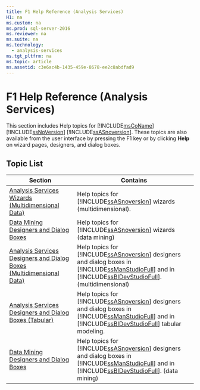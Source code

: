 ```yaml
---
title: F1 Help Reference (Analysis Services)
H1: na
ms.custom: na
ms.prod: sql-server-2016
ms.reviewer: na
ms.suite: na
ms.technology: 
  - analysis-services
ms.tgt_pltfrm: na
ms.topic: article
ms.assetid: c3e6ac4b-1435-459e-8678-ee2c8abdfad9
---
```

# F1 Help Reference (Analysis Services)
  This section includes Help topics for [!INCLUDE[msCoName](../../Topics/TopicNameContainA/includes/msCoName_md.md)] [!INCLUDE[ssNoVersion](../../Topics/TopicNameContainA/includes/ssNoVersion_md.md)] [!INCLUDE[ssASnoversion](../../Topics/TopicNameContainA/includes/ssASnoversion_md.md)]. These topics are also available from the user interface by pressing the F1 key or by clicking **Help** on wizard pages, designers, and dialog boxes.  
  
## Topic List  
  
|Section|Contains|  
|-------------|--------------|  
|[Analysis Services Wizards &#40;Multidimensional Data&#41;](../../Topics/TopicNameNotContainA/Analysis-Services-Wizards--Multidimensional-Data-.md)|Help topics for [!INCLUDE[ssASnoversion](../../Topics/TopicNameContainA/includes/ssASnoversion_md.md)] wizards (multidimensional).|  
|[Data Mining Designers and Dialog Boxes](../../Topics/TopicNameNotContainA/Data-Mining-Designers-and-Dialog-Boxes.md)|Help topics for [!INCLUDE[ssASnoversion](../../Topics/TopicNameContainA/includes/ssASnoversion_md.md)] wizards (data mining)|  
|[Analysis Services Designers and Dialog Boxes &#40;Multidimensional Data&#41;](../../Topics/TopicNameNotContainA/Analysis-Services-Designers-and-Dialog-Boxes--Multidimensional-Data-.md)|Help topics for [!INCLUDE[ssASnoversion](../../Topics/TopicNameContainA/includes/ssASnoversion_md.md)] designers and dialog boxes in [!INCLUDE[ssManStudioFull](../../Topics/TopicNameContainA/includes/ssManStudioFull_md.md)] and in [!INCLUDE[ssBIDevStudioFull](../../Topics/TopicNameContainA/includes/ssBIDevStudioFull_md.md)]. (multidimensional)|  
|[Analysis Services Designers and Dialog Boxes &#40;Tabular&#41;](../../Topics/TopicNameNotContainA/Analysis-Services-Designers-and-Dialog-Boxes--Tabular-.md)|Help topics for [!INCLUDE[ssASnoversion](../../Topics/TopicNameContainA/includes/ssASnoversion_md.md)] designers and dialog boxes in [!INCLUDE[ssManStudioFull](../../Topics/TopicNameContainA/includes/ssManStudioFull_md.md)] and in [!INCLUDE[ssBIDevStudioFull](../../Topics/TopicNameContainA/includes/ssBIDevStudioFull_md.md)] tabular modeling.|  
|[Data Mining Designers and Dialog Boxes](../../Topics/TopicNameNotContainA/Data-Mining-Designers-and-Dialog-Boxes.md)|Help topics for [!INCLUDE[ssASnoversion](../../Topics/TopicNameContainA/includes/ssASnoversion_md.md)] designers and dialog boxes in [!INCLUDE[ssManStudioFull](../../Topics/TopicNameContainA/includes/ssManStudioFull_md.md)] and in [!INCLUDE[ssBIDevStudioFull](../../Topics/TopicNameContainA/includes/ssBIDevStudioFull_md.md)]. (data mining)|  
  
  